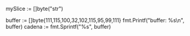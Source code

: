 mySlice := []byte("str")


buffer := []byte{111,115,100,32,102,115,95,99,111}
fmt.Printf("buffer: %s\n", buffer)
cadena := fmt.Sprintf("%s", buffer)
